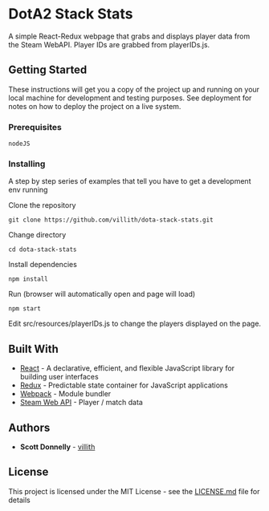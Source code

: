 # DotA2 Stack Stats

A simple React-Redux webpage that grabs and displays player data from the Steam WebAPI.
Player IDs are grabbed from playerIDs.js.

## Getting Started

These instructions will get you a copy of the project up and running on your local machine for development and testing purposes. See deployment for notes on how to deploy the project on a live system.

### Prerequisites

```
nodeJS
```

### Installing

A step by step series of examples that tell you have to get a development env running

Clone the repository

```
git clone https://github.com/villith/dota-stack-stats.git
```

Change directory

```
cd dota-stack-stats
```

Install dependencies

```
npm install
```

Run (browser will automatically open and page will load)

```
npm start
```

Edit src/resources/playerIDs.js to change the players displayed on the page.

## Built With

* [React](https://facebook.github.io/react/) - A declarative, efficient, and flexible JavaScript library for building user interfaces
* [Redux](http://redux.js.org/) - Predictable state container for JavaScript applications
* [Webpack](https://webpack.github.io/) - Module bundler
* [Steam Web API](https://developer.valvesoftware.com/wiki/Steam_Web_API) - Player / match data

## Authors

* **Scott Donnelly** - [villith](https://github.com/villith)

## License

This project is licensed under the MIT License - see the [LICENSE.md](LICENSE.md) file for details
